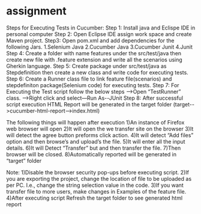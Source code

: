 # assignment
Steps for Executing Tests in Cucumber: 
Step 1: Install java and Eclispe IDE in personal computer 
Step 2: Open Eclipse IDE assign work space and create Maven project. 
Step3: Open pom.xml and add dependencies for the following Jars. 
                                                 1.Selenium Java 
                                                 2.Cucumber Java 
                                                 3.Cucumber Junit 
                                                 4.Junit 
Step 4: Create a folder with name features under the src/test/java then create new file with .feature extension and write all the scenarios using Gherkin language. 
Step 5: Create package under src/test/java as Stepdefinition then create a new class and write code for executing tests. 
Step 6: Create a Runner class file to link feature file(scenarios) and stepdefiniton package(Selenium code)  for executing tests. 
Step 7: For Executing the Test script follow the below steps 
-->Open “TestRunner” class. 
 -->Right click and select—Run As--JUnit 
Step 8: After successful script execution HTML Report will be generated in the target folder 
(target-->cucumber-html-report-->index.html) 

The following things will happen after execution 
1)An instance of Firefox web browser will open 
2)It will open the we transfer site on the browser 
3)It will detect the agree button preforms click action. 
4)It will detect “Add files” option and then browse’s and upload’s the file. 
5)It will enter all the input details. 
6)It will Detect “Transfer” but and then transfer the file. 
7)Then browser will be closed. 
8)Automatically reported will be generated in “target” folder 

Note: 
1)Disable the browser security pop-ups before executing script. 
2)If you are exporting the project, change the location of file to be uploaded as per PC. 
I.e., change the string selection value in the code. 
3)If you want transfer file to more users, make changes in Examples of the feature file. 
4)After executing script Refresh the target folder to see generated html report 

